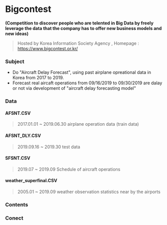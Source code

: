 # Bigcontest
**(Competition to discover people who are telented in Big Data by freely leverage the data that the company has to offer new business models and new ideas)**
> Hosted by Korea Information Society Agency
, Homepage : https://www.bigcontest.or.kr/

### Subject
- Do "Aircraft Delay Forecast", using past airplane opreational data in Korea from 2017 to 2019.
- Forecast real aircaft operations from 09/16/2019 to 09/30/2019 are dalay or not via development of "aircraft delay forecasting model" 

### Data

#### AFSNT.CSV
> 2017.01.01 ~ 2019.06.30 airplane operation data (train data)

#### AFSNT_DLY.CSV
> 2019.09.16 ~ 2019.30 test data

#### SFSNT.CSV
> 2019.07 ~ 2019.09 Schedule of aircraft operations

#### weather_superfinal.CSV
> 2005.01 ~ 2019.09 weather observation statistics near by the airports 

### Contents

### Conect

